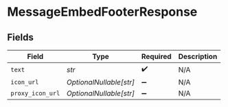 # MessageEmbedFooterResponse


## Fields

| Field                   | Type                    | Required                | Description             |
| ----------------------- | ----------------------- | ----------------------- | ----------------------- |
| `text`                  | *str*                   | :heavy_check_mark:      | N/A                     |
| `icon_url`              | *OptionalNullable[str]* | :heavy_minus_sign:      | N/A                     |
| `proxy_icon_url`        | *OptionalNullable[str]* | :heavy_minus_sign:      | N/A                     |